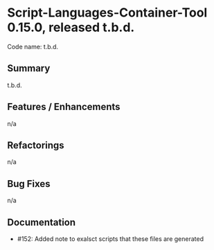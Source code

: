# Script-Languages-Container-Tool 0.15.0, released t.b.d.

Code name: t.b.d.

## Summary 
t.b.d.

## Features / Enhancements

 n/a 

## Refactorings

 n/a 

## Bug Fixes

 n/a
## Documentation

  - #152: Added note to exalsct scripts that these files are generated  
